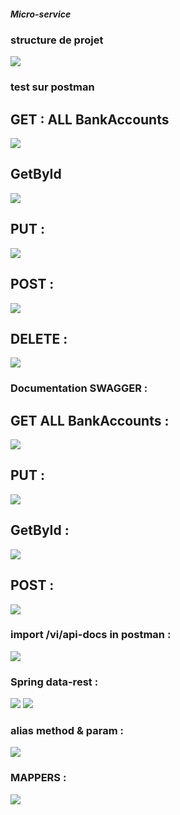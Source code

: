 <h5> Micro-service </h5>

<h3>  structure de projet   </h3>
<img src="captures/projet.png">


<h3>  test sur postman   </h3>

<h2>  GET : ALL BankAccounts  </h2>
<img src="captures/1.png">

<h2>  GetById   </h2>
<img src="captures/byid.png">

<h2>  PUT :  </h2>
<img src="captures/put.png">

<h2>  POST :  </h2>
<img src="captures/post.png">

<h2>  DELETE :  </h2>
<img src="captures/delete.png">

<h3>  Documentation SWAGGER :  </h3>

<h2>  GET ALL BankAccounts : </h2>
<img src="captures/swagger1.png">


<h2>  PUT : </h2>
<img src="captures/swagger2.png">

<h2>  GetById :  </h2>
<img src="captures/swagger3.png">

<h2>  POST :  </h2>
<img src="captures/swagger4.png">

<h3>  import /vi/api-docs in postman :  </h3>
<img src="captures/import.png">

<h3>  Spring data-rest :  </h3>

<img src="captures/data-rest1.png">

<img src="captures/data-rest2.png">

<h3>  alias method & param :  </h3>
<img src="captures/alias.png">

<h3>  MAPPERS :  </h3>
<img src="captures/mappers.png">

